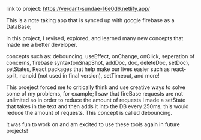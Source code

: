 link to project: https://verdant-sundae-16e0d6.netlify.app/

This is a note taking app that is synced up with google firebase as a DataBase; 

in this project, I revised, explored, and learned many new concepts that made me a better developer. 

concepts such as: 
debouncing, useEffect, onChange, onClick, seperation of concerns, firebase syntax(onSnapShot, addDoc, doc, deleteDoc, setDoc), 
setStates, React packages that help make our lives easier such as react-split, nanoid (not used in final version), setTimeout, and more!

This proeject forced me to critically think and use creative ways to solve some of my problems, for example; 
I saw that fireBase requests are not unlimited so in order to reduce the amount of requests I made a setState that takes in the text 
and then adds it into the DB every 250ms; this would reduce the amount of requests. This concept is called debouncing. 

it was fun to work on and am excited to use these tools again in future projects!  
